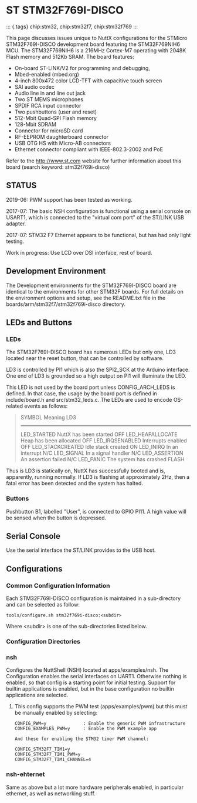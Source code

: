 ST STM32F769I-DISCO
===================

::: {.tags}
chip:stm32, chip:stm32f7, chip:stm32f769
:::

This page discusses issues unique to NuttX configurations for the
STMicro STM32F769I-DISCO development board featuring the STM32F769NIH6
MCU. The STM32F769NIH6 is a 216MHz Cortex-M7 operating with 2048K Flash
memory and 512Kb SRAM. The board features:

-   On-board ST-LINK/V2 for programming and debugging,
-   Mbed-enabled (mbed.org)
-   4-inch 800x472 color LCD-TFT with capacitive touch screen
-   SAI audio codec
-   Audio line in and line out jack
-   Two ST MEMS microphones
-   SPDIF RCA input connector
-   Two pushbuttons (user and reset)
-   512-Mbit Quad-SPI Flash memory
-   128-Mbit SDRAM
-   Connector for microSD card
-   RF-EEPROM daughterboard connector
-   USB OTG HS with Micro-AB connectors
-   Ethernet connector compliant with IEEE-802.3-2002 and PoE

Refer to the <http://www.st.com> website for further information about
this board (search keyword: stm32f769i-disco)

STATUS
------

2019-06: PWM support has been tested as working.

2017-07: The basic NSH configuration is functional using a serial
console on USART1, which is connected to the \"virtual com port\" of the
ST/LINK USB adapter.

2017-07: STM32 F7 Ethernet appears to be functional, but has had only
light testing.

Work in progress: Use LCD over DSI interface, rest of board.

Development Environment
-----------------------

The Development environments for the STM32F769I-DISCO board are
identical to the environments for other STM32F boards. For full details
on the environment options and setup, see the README.txt file in the
boards/arm/stm32f7/stm32f769i-disco directory.

LEDs and Buttons
----------------

### LEDs

The STM32F769I-DISCO board has numerous LEDs but only one, LD3 located
near the reset button, that can be controlled by software.

LD3 is controlled by PI1 which is also the SPI2\_SCK at the Arduino
interface. One end of LD3 is grounded so a high output on PI1 will
illuminate the LED.

This LED is not used by the board port unless CONFIG\_ARCH\_LEDS is
defined. In that case, the usage by the board port is defined in
include/board.h and src/stm32\_leds.c. The LEDs are used to encode
OS-related events as follows:

>   SYMBOL              Meaning                   LD3
>   ------------------- ------------------------- -------
>   LED\_STARTED        NuttX has been started    OFF
>   LED\_HEAPALLOCATE   Heap has been allocated   OFF
>   LED\_IRQSENABLED    Interrupts enabled        OFF
>   LED\_STACKCREATED   Idle stack created        ON
>   LED\_INIRQ          In an interrupt           N/C
>   LED\_SIGNAL         In a signal handler       N/C
>   LED\_ASSERTION      An assertion failed       N/C
>   LED\_PANIC          The system has crashed    FLASH

Thus is LD3 is statically on, NuttX has successfully booted and is,
apparently, running normally. If LD3 is flashing at approximately 2Hz,
then a fatal error has been detected and the system has halted.

### Buttons

Pushbutton B1, labelled \"User\", is connected to GPIO PI11. A high
value will be sensed when the button is depressed.

Serial Console
--------------

Use the serial interface the ST/LINK provides to the USB host.

Configurations
--------------

### Common Configuration Information

Each STM32F769I-DISCO configuration is maintained in a sub-directory and
can be selected as follow:

    tools/configure.sh stm32f769i-disco:<subdir>

Where \<subdir\> is one of the sub-directories listed below.

### Configuration Directories

### nsh

Configures the NuttShell (NSH) located at apps/examples/nsh. The
Configuration enables the serial interfaces on UART1. Otherwise nothing
is enabled, so that config is a starting point for initial testing.
Support for builtin applications is enabled, but in the base
configuration no builtin applications are selected.

1.  This config supports the PWM test (apps/examples/pwm) but this must
    be manually enabled by selecting:

        CONFIG_PWM=y              : Enable the generic PWM infrastructure
        CONFIG_EXAMPLES_PWM=y     : Enable the PWM example app

        And these for enabling the STM32 timer PWM channel:

        CONFIG_STM32F7_TIM1=y
        CONFIG_STM32F7_TIM1_PWM=y
        CONFIG_STM32F7_TIM1_CHANNEL=4

### nsh-ehternet

Same as above but a lot more hardware peripherals enabled, in particular
ethernet, as well as networking stuff.
